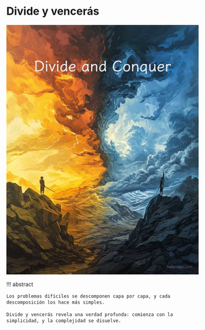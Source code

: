 # Divide y vencerás

![Divide y vencerás](../assets/covers/chapter_divide_and_conquer.jpg)

!!! abstract

    Los problemas difíciles se descomponen capa por capa, y cada descomposición los hace más simples.

    Divide y vencerás revela una verdad profunda: comienza con la simplicidad, y la complejidad se disuelve.
